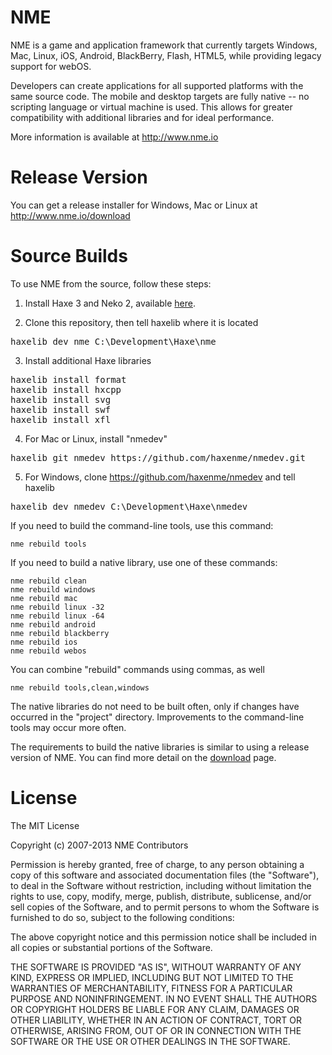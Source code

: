 NME
===

NME is a game and application framework that currently targets Windows, Mac, Linux, iOS, Android, BlackBerry, Flash, HTML5, while providing legacy support for webOS.

Developers can create applications for all supported platforms with the same source code. The mobile and desktop targets are fully native -- no scripting language or virtual machine is used. This allows for greater compatibility with additional libraries and for ideal performance.

More information is available at http://www.nme.io


Release Version
===============

You can get a release installer for Windows, Mac or Linux at http://www.nme.io/download


Source Builds
=============

To use NME from the source, follow these steps:

 1. Install Haxe 3 and Neko 2, available [here](http://haxe.org/manual/haxe3).

 2. Clone this repository, then tell haxelib where it is located
 
 <pre>haxelib dev nme C:\Development\Haxe\nme</pre>

 3. Install additional Haxe libraries
 
 <pre>haxelib install format
haxelib install hxcpp
haxelib install svg
haxelib install swf
haxelib install xfl</pre>

 4. For Mac or Linux, install "nmedev"

 <pre>haxelib git nmedev https://github.com/haxenme/nmedev.git</pre>

 5. For Windows, clone https://github.com/haxenme/nmedev and tell haxelib

 <pre>haxelib dev nmedev C:\Development\Haxe\nmedev</pre>

If you need to build the command-line tools, use this command:

	nme rebuild tools

If you need to build a native library, use one of these commands:

	nme rebuild clean
	nme rebuild windows
	nme rebuild mac
	nme rebuild linux -32
	nme rebuild linux -64
	nme rebuild android
	nme rebuild blackberry
	nme rebuild ios
	nme rebuild webos

You can combine "rebuild" commands using commas, as well

	nme rebuild tools,clean,windows

The native libraries do not need to be built often, only if changes have occurred in the "project" directory. Improvements to the command-line tools may occur more often.

The requirements to build the native libraries is similar to using a release version of NME. You can find more detail on the [download](http://www.nme.io/download) page.


License
=======

The MIT License

Copyright (c) 2007-2013 NME Contributors

Permission is hereby granted, free of charge, to any person obtaining a copy
of this software and associated documentation files (the "Software"), to deal
in the Software without restriction, including without limitation the rights
to use, copy, modify, merge, publish, distribute, sublicense, and/or sell
copies of the Software, and to permit persons to whom the Software is
furnished to do so, subject to the following conditions:

The above copyright notice and this permission notice shall be included in
all copies or substantial portions of the Software.

THE SOFTWARE IS PROVIDED "AS IS", WITHOUT WARRANTY OF ANY KIND, EXPRESS OR
IMPLIED, INCLUDING BUT NOT LIMITED TO THE WARRANTIES OF MERCHANTABILITY,
FITNESS FOR A PARTICULAR PURPOSE AND NONINFRINGEMENT. IN NO EVENT SHALL THE
AUTHORS OR COPYRIGHT HOLDERS BE LIABLE FOR ANY CLAIM, DAMAGES OR OTHER
LIABILITY, WHETHER IN AN ACTION OF CONTRACT, TORT OR OTHERWISE, ARISING FROM,
OUT OF OR IN CONNECTION WITH THE SOFTWARE OR THE USE OR OTHER DEALINGS IN
THE SOFTWARE.
